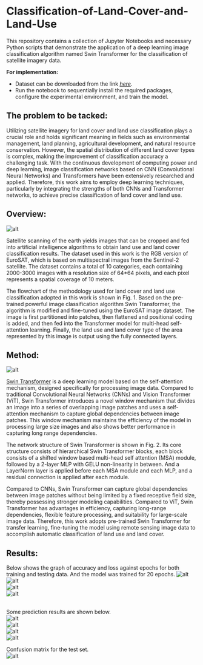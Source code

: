 # Classification-of-Land-Cover-and-Land-Use
This repository contains a collection of Jupyter Notebooks and necessary Python scripts that demonstrate the application of a deep learning image classification algorithm named Swin Transformer for the classification of satellite imagery data. <br/>

**For implementation:**
* Dataset can be downloaded from the link [*here*](https://github.com/phelber/eurosat?tab=readme-ov-file).
* Run the notebook to sequentially install the required packages, configure the experimental environment, and train the model.

## The problem to be tacked:
Utilizing satellite imagery for land cover and land use classification plays a crucial role and holds significant meaning in fields such as environmental management, land planning, agricultural development, and natural resource conservation. However, the spatial distribution of different land cover types is complex, making the improvement of classification accuracy a challenging task. With the continuous development of computing power and deep learning, image classification networks based on CNN (Convolutional Neural Networks) and Transformers have been extensively researched and applied. Therefore, this work aims to employ deep learning techniques, particularly by integrating the strengths of both CNNs and Transformer networks, to achieve precise classification of land cover and land use. <br/>

## Overview:
![alt](data/overview.png "Figure 1.  Illustration of the classification of land cover and land use.")

Satellite scanning of the earth yields images that can be cropped and fed into artificial intelligence algorithms to obtain land use and land cover classification results. The dataset used in this work is the RGB version of EuroSAT, which is based on multispectral images from the Sentinel-2 satellite. The dataset contains a total of 10 categories, each containing 2000-3000 images with a resolution size of 64*64 pixels, and each pixel represents a spatial coverage of 10 meters.

The flowchart of the methodology used for land cover and land use classification adopted in this work is shown in Fig. 1. Based on the pre-trained powerful image classification algorithm Swin Transformer, the algorithm is modified and fine-tuned using the EuroSAT image dataset. The image is first partitioned into patches, then flattened and positional coding is added, and then fed into the Transformer model for multi-head self-attention learning. Finally, the land use and land cover type of the area represented by this image is output using the fully connected layers.

## Method:
![alt](data/SwinTransformer.png "Figure 2.  The architecture of a Swin Transformer (tiny version).")

[Swin Transformer](https://github.com/microsoft/Swin-Transformer) is a deep learning model based on the self-attention mechanism, designed specifically for processing image data. Compared to traditional Convolutional Neural Networks (CNNs) and Vision Transformer (ViT), Swin Transformer introduces a novel window mechanism that divides an image into a series of overlapping image patches and uses a self-attention mechanism to capture global dependencies between image patches. This window mechanism maintains the efficiency of the model in processing large size images and also shows better performance in capturing long range dependencies.

The network structure of Swin Transformer is shown in Fig. 2. Its core structure consists of hierarchical Swin Transformer blocks, each block consists of a shifted window based multi-head self attention (MSA) module, followed by a 2-layer MLP with GELU non-linearity in between. And a LayerNorm  layer is applied before each MSA module and each MLP, and a residual connection is applied after each module.

Compared to CNNs, Swin Transformer can capture global dependencies between image patches without being limited by a fixed receptive field size, thereby possessing stronger modeling capabilities. Compared to ViT, Swin Transformer has advantages in efficiency, capturing long-range dependencies, flexible feature processing, and suitability for large-scale image data. Therefore, this work adopts pre-trained Swin Transformer for transfer learning, fine-tuning the model using remote sensing image data to accomplish automatic classification of land use and land cover.

## Results:
Below shows the graph of accuracy and loss against epochs for both training and testing data. And the model was trained for 20 epochs.
![alt](data/train_acc.png "Figure 3. The prediction accuracy of the model on the training set")  <br/>
![alt](data/train_loss.png "Figure 4. The loss curve of the model on the training set.")  <br/>
![alt](data/val_acc.png "Figure 5. The prediction accuracy of the model on the test set")  <br/>
![alt](data/val_loss.png "Figure 6. The loss curve of the model on the training set.")  <br/><br/>

Some prediction results are shown below. <br/>
![alt](data/test1.png "Figure 7. The prediction result of the input image")  <br/>
![alt](data/test2.png "Figure 8. The prediction result of the input image")  <br/>
![alt](data/test3.png "Figure 9. The prediction result of the input image")  <br/>
![alt](data/test4.png "Figure 10. The prediction result of the input image")  <br/>


Confusion matrix for the test set. <br/>
![alt](data/ConfusionMatrix.png "Figure 11. Confusion matrix for the test set.")  <br/>
